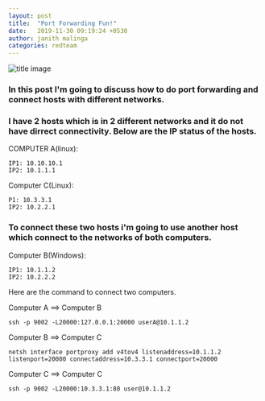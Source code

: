 ```yaml
---
layout: post
title:  "Port Forwarding Fun!"
date:   2019-11-30 09:19:24 +0530
author: janith malinga
categories: redteam
---
```


![title image](https://images.pexels.com/photos/618613/pexels-photo-618613.jpeg)

### In this post I'm going to discuss how to do port forwarding and connect hosts with different networks.

### I have 2 hosts which is in 2 different networks and it do not have dirrect connectivity. Below are the IP status of the hosts.

COMPUTER A(linux):
```
IP1: 10.10.10.1
IP2: 10.1.1.1
```
Computer C(Linux):
```
P1: 10.3.3.1
IP2: 10.2.2.1
```
### To connect these two hosts i'm going to use another host which connect to the networks of both computers.

Computer B(Windows):
```
IP1: 10.1.1.2
IP2: 10.2.2.2
```
Here are the command to connect two computers.

Computer A ==> Computer B
```
ssh -p 9002 -L20000:127.0.0.1:20000 userA@10.1.1.2
```
Computer B ==> Computer C
```
netsh interface portproxy add v4tov4 listenaddress=10.1.1.2 listenport=20000 connectaddress=10.3.3.1 connectport=20000
```
Computer C ==> Computer C
```
ssh -p 9002 -L20000:10.3.3.1:80 user@10.1.1.2
```
